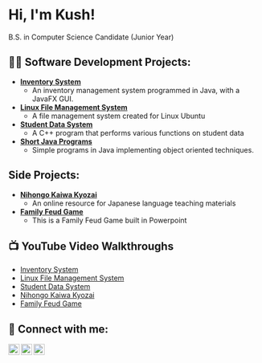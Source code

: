 <h1>Hi, I'm Kush!</h1> B.S. in Computer Science Candidate (Junior Year)
<h2>👨‍💻 Software Development Projects:</h2>

- <b>[Inventory System](https://github.com/kushmirc/InventorySystem)</b>
  - An inventory management system programmed in Java, with a JavaFX GUI.
- <b>[Linux File Management System](https://github.com/kushmirc/LinuxFileManagement)</b>
  - A file management system created for Linux Ubuntu
- <b>[Student Data System](https://github.com/kushmirc/StudentDataSystem)</b>
  - A C++ program that performs various functions on student data
- <b>[Short Java Programs](https://github.com/kushmirc/ShortJavaPrograms)</b>
  - Simple programs in Java implementing object oriented techniques.

<h2>Side Projects:</h2>

- <b>[Nihongo Kaiwa Kyozai](https://github.com/kushmirc/nihongokaiwakyozai)</b>
  - An online resource for Japanese language teaching materials
- <b>[Family Feud Game](https://github.com/kushmirc/FamilyFeudGame)</b>
  - This is a Family Feud Game built in Powerpoint

<h2>📺 YouTube Video Walkthroughs</h2>

- [Inventory System](https://youtu.be/YN203X8kfw0)
- [Linux File Management System](https://youtu.be/3vZHrbaczI8)
- [Student Data System](https://youtu.be/MkwMkTik58Q)
- [Nihongo Kaiwa Kyozai](https://youtu.be/PMabXz6iVUg)
- [Family Feud Game](https://youtu.be/9rT6Zetc9zM)

<h2> 🤳 Connect with me:</h2>

[<img align="left" alt="Kush Mirchandani | LinkedIn" width="22px" src="https://cdn.jsdelivr.net/npm/simple-icons@v3/icons/linkedin.svg" />][linkedin]
[<img align="left" alt="Kush Mirchandani | YouTube" width="22px" src="https://cdn.jsdelivr.net/npm/simple-icons@v3/icons/youtube.svg" />][youtube]
[<img align="left" alt="Kush Mirchandani | Website" width="22px" src="https://img.icons8.com/ios/50/000000/internet--v1.png" />][website]

[linkedin]: https://www.linkedin.com/in/kush-mirchandani
[youtube]: https://www.youtube.com/channel/UCJbm3H0Ev7eEeZhNf4fKEfg
[website]: https://www.kushmirchandani.com

<!--

Here are some ideas to get you started:

- 🔭 I’m currently working on ...
- 🌱 I’m currently learning ...
- 👯 I’m looking to collaborate on ...
- 🤔 I’m looking for help with ...
- 💬 Ask me about ...
- 📫 How to reach me: ...
- 😄 Pronouns: ...
- ⚡ Fun fact: ...
-->
